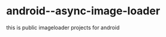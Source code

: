 android--async-image-loader
===========================

this is public  imageloader projects for android
